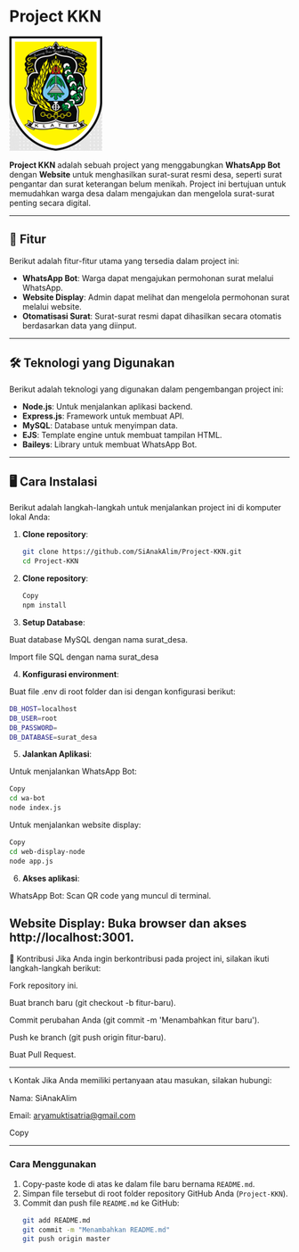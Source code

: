 # Project KKN

![Logo](image/logokebondalem.png) <!-- Logo project -->

**Project KKN** adalah sebuah project yang menggabungkan **WhatsApp Bot** dengan **Website** untuk menghasilkan surat-surat resmi desa, seperti surat pengantar dan surat keterangan belum menikah. Project ini bertujuan untuk memudahkan warga desa dalam mengajukan dan mengelola surat-surat penting secara digital.

---

## 🚀 Fitur

Berikut adalah fitur-fitur utama yang tersedia dalam project ini:

- **WhatsApp Bot**: Warga dapat mengajukan permohonan surat melalui WhatsApp.
- **Website Display**: Admin dapat melihat dan mengelola permohonan surat melalui website.
- **Otomatisasi Surat**: Surat-surat resmi dapat dihasilkan secara otomatis berdasarkan data yang diinput.

---

## 🛠️ Teknologi yang Digunakan

Berikut adalah teknologi yang digunakan dalam pengembangan project ini:

- **Node.js**: Untuk menjalankan aplikasi backend.
- **Express.js**: Framework untuk membuat API.
- **MySQL**: Database untuk menyimpan data.
- **EJS**: Template engine untuk membuat tampilan HTML.
- **Baileys**: Library untuk membuat WhatsApp Bot.

---

## 🖥️ Cara Instalasi

Berikut adalah langkah-langkah untuk menjalankan project ini di komputer lokal Anda:

1. **Clone repository**:
   ```bash
   git clone https://github.com/SiAnakAlim/Project-KKN.git
   cd Project-KKN
   ```
2. **Clone repository**:

     ```bash
    Copy
    npm install
     ```

3. **Setup Database**:

Buat database MySQL dengan nama surat_desa.

Import file SQL dengan nama surat_desa

4. **Konfigurasi environment**:

Buat file .env di root folder dan isi dengan konfigurasi berikut:

  ```bash
  DB_HOST=localhost
  DB_USER=root
  DB_PASSWORD=
  DB_DATABASE=surat_desa
```
5. **Jalankan Aplikasi**:

Untuk menjalankan WhatsApp Bot:

```bash
Copy
cd wa-bot
node index.js
```
Untuk menjalankan website display:
```bash
Copy
cd web-display-node
node app.js
```
6. **Akses aplikasi**:

WhatsApp Bot: Scan QR code yang muncul di terminal.

Website Display: Buka browser dan akses http://localhost:3001.
---

🤝 Kontribusi
Jika Anda ingin berkontribusi pada project ini, silakan ikuti langkah-langkah berikut:

Fork repository ini.

Buat branch baru (git checkout -b fitur-baru).

Commit perubahan Anda (git commit -m 'Menambahkan fitur baru').

Push ke branch (git push origin fitur-baru).

Buat Pull Request.

---

📞 Kontak
Jika Anda memiliki pertanyaan atau masukan, silakan hubungi:

Nama: SiAnakAlim

Email: aryamuktisatria@gmail.com

Copy

---

### **Cara Menggunakan**
1. Copy-paste kode di atas ke dalam file baru bernama `README.md`.
2. Simpan file tersebut di root folder repository GitHub Anda (`Project-KKN`).
3. Commit dan push file `README.md` ke GitHub:
   ```bash
   git add README.md
   git commit -m "Menambahkan README.md"
   git push origin master

